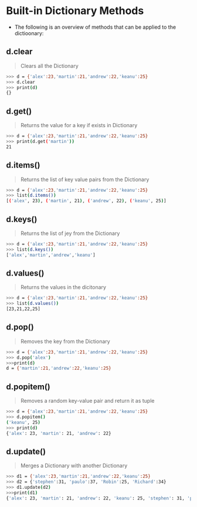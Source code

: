 # Built-in Dictionary Methods

- The following is an overview of methods that can be applied to the dictioonary:

## d.clear
 > Clears all the Dictionary

 ```bash
 >>> d = {'alex':23,'martin':21,'andrew':22,'keanu':25}
 >>> d.clear 
 >>> print(d)
{}
 ```

 ## d.get()
 > Returns the value for a key if exists in Dictionary

 ```bash
 >>> d = {'alex':23,'martin':21,'andrew':22,'keanu':25}
 >>> print(d.get('martin'))
21
```

## d.items()
> Returns the list of key value pairs from the Dictionary

```bash
>>> d = {'alex':23,'martin':21,'andrew':22,'keanu':25}
>>> list(d.items())
[('alex', 23), ('martin', 21), ('andrew', 22), ('keanu', 25)]
```

## d.keys()
> Returns the list of jey from the Dictionary 

```bash 
>>> d = {'alex':23,'martin':21,'andrew':22,'keanu':25}
>>> list(d.keys())
['alex','martin','andrew','keanu']
```

## d.values()
> Returns the values in the dicitonary

```bash 
>>> d = {'alex':23,'martin':21,'andrew':22,'keanu':25}
>>> list(d.values())
[23,21,22,25]
```

## d.pop()
> Removes the key from the Dictionary

```bash
>>> d = {'alex':23,'martin':21,'andrew':22,'keanu':25}
>>> d.pop('alex')
>>>print(d)
d = {'martin':21,'andrew':22,'keanu':25}
```

## d.popitem()
> Removes a random key-value pair and return it as tuple

```bash
>>> d = {'alex':23,'martin':21,'andrew':22,'keanu':25}
>>> d.popitem()
('keanu', 25)
>>> print(d)
{'alex': 23, 'martin': 21, 'andrew': 22}
```

## d.update()
> Merges a Dictionary with another Dictionary

```bash
>>> d1 = {'alex':23,'martin':21,'andrew':22,'keanu':25}
>>> d2 = {'stephen':31, 'paulo':37, 'Robin':25, 'Richard':34}
>>> d1.update(d2)
>>>print(d1)
{'alex': 23, 'martin': 21, 'andrew': 22, 'keanu': 25, 'stephen': 31, 'paulo': 37, 'Robin': 25, 'Richard': 34}
```